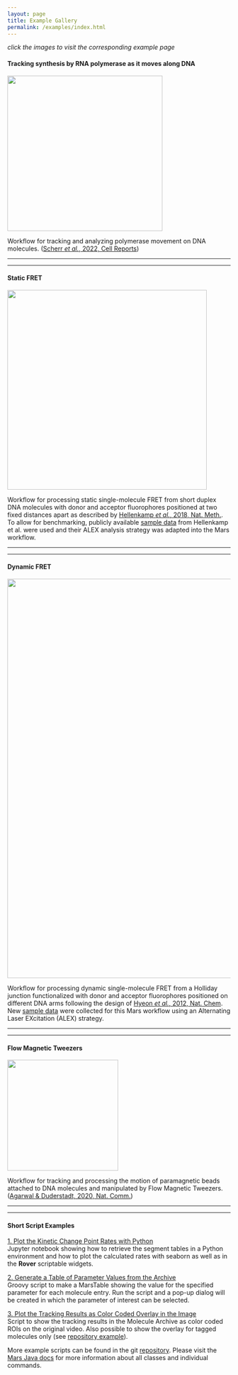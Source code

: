 ```yaml
---
layout: page
title: Example Gallery
permalink: /examples/index.html
---
```


*click the images to visit the corresponding example page*

#### Tracking synthesis by RNA polymerase as it moves along DNA

[<img align='center' src='{{site.baseurl}}/examples/img/index/img2.png' width='350' />](track-position-on-DNA)

Workflow for tracking and analyzing polymerase movement on DNA molecules. ([Scherr *et al.*, 2022, Cell Reports](https://doi.org/10.1016/j.celrep.2022.110531))

---
---

#### Static FRET

[<img align='center' src='{{site.baseurl}}/examples/img/index/img3.png' width='450' />](Static_FRET)

Workflow for processing static single-molecule FRET from short duplex DNA molecules with donor and acceptor fluorophores positioned at two fixed distances apart as described by [Hellenkamp *et al.*, 2018, Nat. Meth.](https://www.nature.com/articles/s41592-018-0085-0). To allow for benchmarking, publicly available [sample data](https://zenodo.org/record/1249497#.YMccli0RrGI) from Hellenkamp et al. were used and their ALEX analysis strategy was adapted into the Mars workflow.

---
---

#### Dynamic FRET

[<img align='center' src='{{site.baseurl}}/examples/img/index/dynamic_FRET_example.png' width='900' />](Dynamic_FRET)

Workflow for processing dynamic single-molecule FRET from a Holliday junction functionalized with donor and acceptor fluorophores positioned on different DNA arms following the design of [Hyeon *et al.*, 2012, Nat. Chem](https://www.nature.com/articles/nchem.1463). New [sample data](https://doi.org/10.5281/zenodo.6659531) were collected for this Mars workflow using an Alternating Laser EXcitation (ALEX) strategy.

---
---

#### Flow Magnetic Tweezers

[<img align='center' src='{{site.baseurl}}/examples/img/index/img1.png' width='250' />](flow-Magnetic-Tweezers)

Workflow for tracking and processing the motion of paramagnetic beads attached to DNA molecules and manipulated by Flow Magnetic Tweezers. ([Agarwal & Duderstadt, 2020, Nat. Comm.](https://www.nature.com/articles/s41467-020-18456-y))

---
---


#### Short Script Examples

[1. Plot the Kinetic Change Point Rates with Python](https://github.com/duderstadt-lab/mars-tutorials/blob/master/Example_scripts_and_notebooks/13_KCP_widget_and_jupyter_plot.ipynb)  
Jupyter notebook showing how to retrieve the segment tables in a Python environment and how to plot the calculated rates with seaborn as well as in the **Rover** scriptable widgets.

[2. Generate a Table of Parameter Values from the Archive](https://github.com/duderstadt-lab/mars-tutorials/blob/master/Example_scripts_and_notebooks/09_Generate_a_table_of_parameter_values.groovy)  
Groovy script to make a MarsTable showing the value for the specified parameter for each molecule entry. Run the script and a pop-up dialog will be created in which the parameter of interest can be selected.

[3. Plot the Tracking Results as Color Coded Overlay in the Image](https://github.com/duderstadt-lab/mars-tutorials/blob/master/Example_scripts_and_notebooks/04_Color_coded_tracks_overlay.groovy)  
Script to show the tracking results in the Molecule Archive as color coded ROIs on the original video. Also possible to show the overlay for tagged molecules only (see [repository example](https://github.com/duderstadt-lab/mars-tutorials/blob/master/Example_scripts_and_notebooks/05_Color_coded_tracks_overlay_tagged.groovy)).



More example scripts can be found in the git [repository](https://github.com/duderstadt-lab/mars-tutorials). Please visit the [Mars Java docs](https://duderstadt-lab.github.io/mars-core/javadoc/) for more information about all classes and individual commands.

